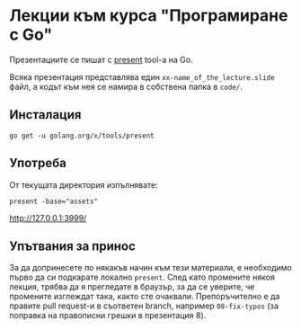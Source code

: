 Лекции към курса "Програмиране с Go"
======

Презентациите се пишат с [present](https://godoc.org/golang.org/x/tools/present) tool-а на Go.

Всяка презентация представлява един `xx-name_of_the_lecture.slide` файл, а кодът към нея се намира в собствена папка в `code/`.

Инсталация
-----

	go get -u golang.org/x/tools/present

Употреба
------

От текущата директория изпълнявате:

    present -base="assets"

http://127.0.0.1:3999/


Упътвания за принос
------

За да допринесете по някакъв начин към тези материали, е необходимо първо да си подкарате локално `present`. След като промените някоя лекция, трябва да я прегледате в браузър, за да се уверите, че промените изглеждат така, както сте очаквали.
Препоръчително е да правите pull request-и в съответен branch, например `08-fix-typos` (за поправка на правописни грешки в презентация 8).
